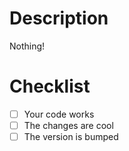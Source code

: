 # Description

Nothing!


# Checklist

- [ ] Your code works
- [ ] The changes are cool
- [ ] The version is bumped
